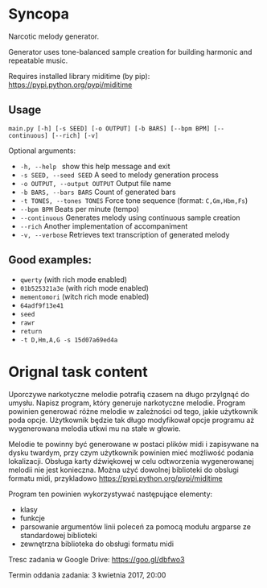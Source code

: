 # Syncopa
Narcotic melody generator.

Generator uses tone-balanced sample creation for building harmonic and repeatable music.

Requires installed library miditime (by pip): https://pypi.python.org/pypi/miditime

## Usage
`main.py [-h] [-s SEED] [-o OUTPUT] [-b BARS] [--bpm BPM] [--continuous]
               [--rich] [-v]`

Optional arguments:
* `-h, --help ` show this help message and exit
* `-s SEED, --seed SEED` A seed to melody generation process
* `-o OUTPUT, --output OUTPUT` Output file name
* `-b BARS, --bars BARS` Count of generated bars
* `-t TONES, --tones TONES` Force tone sequence (format: `C,Gm,Hbm,Fs`)
* `--bpm BPM` Beats per minute (tempo)
* `--continuous` Generates melody using continuous sample creation
* `--rich` Another implementation of accompaniment
* `-v, --verbose` Retrieves text transcription of generated melody

## Good examples:
* `qwerty` (with rich mode enabled)
* `01b525321a3e` (with rich mode enabled)
* `mementomori` (witch rich mode enabled)
* `64adf9f13e41`
* `seed`
* `rawr`
* `return`
* `-t D,Hm,A,G -s 15d07a69ed4a`

# Orignal task content

Uporczywe narkotyczne melodie potrafią czasem na długo przylgnąć do umysłu.
Napisz program, który generuje narkotyczne melodie. Program powinien generować różne melodie w zależności od tego, jakie użytkownik poda opcje. Użytkownik będzie tak długo modyfikował opcje programu aż wygenerowana melodia utkwi mu na stałe w głowie.

Melodie te powinny być generowane w postaci plików midi i zapisywane na dysku twardym, przy czym użytkownik powinien mieć możliwość podania lokalizacji. Obsługa karty dźwiękowej w celu odtworzenia wygenerowanej melodii nie jest konieczna. Można użyć dowolnej biblioteki do obslugi formatu midi, przykladowo https://pypi.python.org/pypi/miditime


Program ten powinien wykorzystywać następujące elementy:
 - klasy
 - funkcje
 - parsowanie argumentów linii poleceń za pomocą modułu argparse ze standardowej biblioteki
 - zewnętrzna biblioteka do obsługi formatu midi

Tresc zadania w Google Drive: https://goo.gl/dbfwo3

Termin oddania zadania: 3 kwietnia 2017, 20:00
